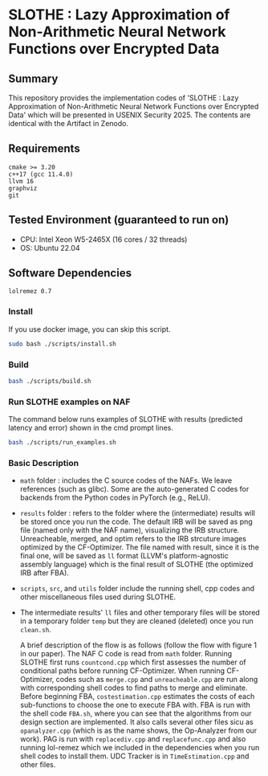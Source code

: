 SLOTHE : Lazy Approximation of Non-Arithmetic Neural Network Functions over Encrypted Data
=========

## Summary
This repository provides the implementation codes of 'SLOTHE : Lazy Approximation of Non-Arithmetic Neural Network Functions over Encrypted Data' which will be presented in USENIX Security 2025.
The contents are identical with the Artifact in Zenodo.

## Requirements
```
cmake >= 3.20
c++17 (gcc 11.4.0)
llvm 16
graphviz
git
```

## Tested Environment (guaranteed to run on)
* CPU: Intel Xeon W5-2465X (16 cores / 32 threads)
* OS: Ubuntu 22.04

## Software Dependencies
```
lolremez 0.7
```

### Install 
If you use docker image, you can skip this script.
```bash
sudo bash ./scripts/install.sh
```

### Build
```bash
bash ./scripts/build.sh
```

### Run SLOTHE examples on NAF
The command below runs examples of SLOTHE with results (predicted latency and error) shown in the cmd prompt lines.
```bash
bash ./scripts/run_examples.sh
```

### Basic Description

- `math` folder : includes the C source codes of the NAFs. We leave references (such as glibc). Some are the auto-generated C codes for backends from the Python codes in PyTorch (e.g., ReLU).
- `results` folder : refers to the folder where the (intermediate) results will be stored once you run the code. The default IRB will be saved as png file (named only with the NAF name), visualizing the IRB structure. Unreacheable, merged, and optim refers to the IRB strcuture images optimized by the CF-Optimizer. The file named with result, since it is the final one, will be saved as `ll` format (LLVM's platform-agnostic assembly language) which is the final result of SLOTHE (the optimized IRB after FBA).
- `scripts`, `src`, and `utils` folder include the running shell, cpp codes and other miscellaneous files used during SLOTHE.
- The intermediate results' `ll` files and other temporary files will be stored in a temporary folder `temp` but they are cleaned (deleted) once you run `clean.sh`.

  A brief description of the flow is as follows (follow the flow with figure 1 in our paper). The NAF C code is read from `math` folder. Running SLOTHE first runs `countcond.cpp` which first assesses the number of conditional paths before running CF-Optimizer. When running CF-Optimizer, codes such as `merge.cpp` and `unreacheable.cpp` are run along with corresponding shell codes to find paths to merge and eliminate. Before beginning FBA, `costestimation.cpp` estimates the costs of each sub-functions to choose the one to execute FBA with. FBA is run with the shell code `FBA.sh`, where you can see that the algorithms from our design section are implemented. It also calls several other files sicu as `opanalyzer.cpp` (which is as the name shows, the Op-Analyzer from our work). PAG is run with `replacediv.cpp` and `replacefunc.cpp` and also running lol-remez which we included in the dependencies when you run shell codes to install them. UDC Tracker is in `TimeEstimation.cpp` and other files.
